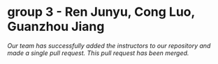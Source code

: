 # group 3 - Ren Junyu, Cong Luo, Guanzhou Jiang
_Our team has successfully added the instructors to our repository and made a single pull request. This pull request has been merged._
